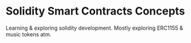 # Solidity Smart Contracts Concepts

Learning & exploring solidity development. Mostly exploring ERC1155 & music tokens atm.